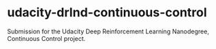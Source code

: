# udacity-drlnd-continuous-control
Submission for the Udacity Deep Reinforcement Learning Nanodegree, Continuous Control project.

